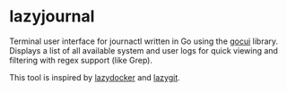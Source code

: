 # lazyjournal

Terminal user interface for journactl written in Go using the [gocui](https://github.com/jroimartin/gocui) library. Displays a list of all available system and user logs for quick viewing and filtering with regex support (like Grep).

This tool is inspired by [lazydocker](https://github.com/jesseduffield/lazydocker) and [lazygit](https://github.com/jesseduffield/lazygit).